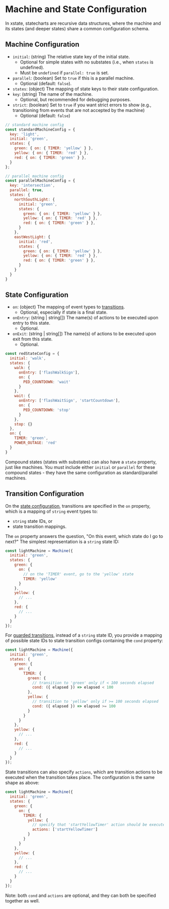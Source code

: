 # Machine and State Configuration

In xstate, statecharts are recursive data structures, where the machine and its states (and deeper states) share a common configuration schema.

## Machine Configuration 

- `initial`: (string) The relative state key of the initial state.
  - Optional for simple states with no substates (i.e., when `states` is undefined).
  - Must be `undefined` if `parallel: true` is set.
- `parallel`: (boolean) Set to `true` if this is a parallel machine.
  - Optional (default: `false`).
- `states`: (object) The mapping of state keys to their state configuration.
- `key`: (string) The name of the machine.
  - Optional, but recommended for debugging purposes.
- `strict`: (boolean) Set to `true` if you want strict errors to show (e.g., transitioning from events that are not accepted by the machine)
  - Optional (default: `false`)

```js
// standard machine config
const standardMachineConfig = {
  key: 'light',
  initial: 'green',
  states: {
    green: { on: { TIMER: 'yellow' } },
    yellow: { on: { TIMER: 'red' } },
    red: { on: { TIMER: 'green' } },
  }
};

// parallel machine config
const parallelMachineConfig = {
  key: 'intersection',
  parallel: true,
  states: {
    northSouthLight: {
      initial: 'green',
      states: {
        green: { on: { TIMER: 'yellow' } },
        yellow: { on: { TIMER: 'red' } },
        red: { on: { TIMER: 'green' } },
      }
    },
    eastWestLight: {
      initial: 'red',
      states: {
        green: { on: { TIMER: 'yellow' } },
        yellow: { on: { TIMER: 'red' } },
        red: { on: { TIMER: 'green' } },
      }
    }
  }
}
```

## State Configuration

- `on`: (object) The mapping of event types to [transitions](#transition-configuration).
  - Optional, especially if state is a final state.
- `onEntry`: (string | string[]) The name(s) of actions to be executed upon entry to this state.
  - Optional.
- `onExit`: (string | string[]) The name(s) of actions to be executed upon exit from this state.
  - Optional.

```js
const redStateConfig = {
  initial: 'walk',
  states: {
    walk: {
      onEntry: ['flashWalkSign'],
      on: {
        PED_COUNTDOWN: 'wait'
      }
    },
    wait: {
      onEntry: ['flashWaitSign', 'startCountdown'],
      on: {
        PED_COUNTDOWN: 'stop'
      }
    },
    stop: {}
  },
  on: {
    TIMER: 'green',
    POWER_OUTAGE: 'red'
  }
}
```

Compound states (states with substates) can also have a `state` property, just like machines. You must include either `initial` or `parallel` for these compound states - they have the same configuration as standard/parallel machines.

## Transition Configuration

On the [state configuration](#state-configuration), transitions are specified in the `on` property, which is a mapping of `string` event types to:
- `string` state IDs, or
- state transition mappings.

The `on` property answers the question, "On this event, which state do I go to next?" The simplest representation is a `string` state ID:

```js
const lightMachine = Machine({
  initial: 'green',
  states: {
    green: {
      on: {
        // on the 'TIMER' event, go to the 'yellow' state
        TIMER: 'yellow'
      }
    },
    yellow: {
      // ...
    },
    red: {
      // ...
    }
  }
});
```

For [guarded transitions](guards.md), instead of a `string` state ID, you provide a mapping of possible state IDs to state transition configs containing the `cond` property:

```js
const lightMachine = Machine({
  initial: 'green',
  states: {
    green: {
      on: {
        TIMER: {
          green: {
            // transition to 'green' only if < 100 seconds elapsed
            cond: ({ elapsed }) => elapsed < 100
          },
          yellow: {
            // transition to 'yellow' only if >= 100 seconds elapsed
            cond: ({ elapsed }) => elapsed >= 100
          }
        }
      }
    },
    yellow: {
      // ...
    },
    red: {
      // ...
    }
  }
});
```

State transitions can also specify `actions`, which are transition actions to be executed when the transition takes place. The configuration is the same shape as above:

```js
const lightMachine = Machine({
  initial: 'green',
  states: {
    green: {
      on: {
        TIMER: {
          yellow: {
            // specify that 'startYellowTimer' action should be executed
            actions: ['startYellowTimer']
          }
        }
      }
    },
    yellow: {
      // ...
    },
    red: {
      // ...
    }
  }
});
```

Note: both `cond` and `actions` are optional, and they can both be specified together as well.
